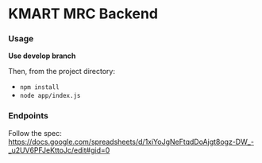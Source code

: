 # KMART MRC Backend

### Usage

**Use develop branch**

Then, from the project directory:
 
- `npm install`
- `node app/index.js`

### Endpoints

Follow the spec: https://docs.google.com/spreadsheets/d/1xiYoJgNeFtqdDoAjgt8ogz-DW_-_u2UV6PFJeKttoJc/edit#gid=0
